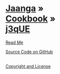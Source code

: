 [Jaanga](../../index.html ) &raquo;<br>[Cookbook]( ../index.html ) &raquo;<br>[j3qUE]( ./index.html )
===

<p id=rm >
	<a href=JavaScript:displayPage("#readme.md#rm"); >Read Me</a>
</p>

<!--
<i class="fa fa-external-link"></i> [Live Demo (latest)]( https://github.com/jaanga/libs/tree/gh-pages/db ) 
-->

<i class="fa fa-github"></i> [Source Code on GitHub]( https://github.com/jaanga/ ) 
<br>
<br>
 
<i class="fa fa-copy"></i> [Copyright and License]( https://github.com/jaanga/jaanga.github.io/blob/master/jaanga-copyright-and-mit-license.md )